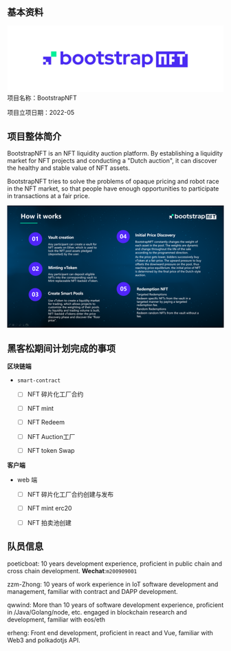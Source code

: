 ## 基本资料
![Logo](assets/Logotype.jpg)
项目名称：BootstrapNFT

项目立项日期：2022-05

## 项目整体简介

BootstrapNFT is an NFT liquidity auction platform. By establishing a liquidity market for NFT projects and conducting a "Dutch auction", it can discover the healthy and stable value of NFT assets.

BootstrapNFT tries to solve the problems of opaque pricing and robot race in the NFT market, so that people have enough opportunities to participate in transactions at a fair price.

![Logo](docs/112.png)

## 黑客松期间计划完成的事项

**区块链端**

- `smart-contract`
  - [ ] NFT 碎片化工厂合约
  - [ ] NFT mint
  - [ ] NFT Redeem
  - [ ] NFT Auction工厂
  - [ ] NFT token Swap


**客户端**

- web 端
  - [ ] NFT 碎片化工厂合约创建与发布
  - [ ] NFT mint erc20
  - [ ] NFT 拍卖池创建


## 队员信息

poeticboat: 10 years development experience, proficient in public chain and cross chain development. **Wechat**:`m200909001`

zzm-Zhong: 10 years of work experience in IoT software development and management, familiar with contract and DAPP development.

qwwind: More than 10 years of software development experience, proficient in /Java/Golang/node, etc. engaged in blockchain research and development, familiar with eos/eth

erheng: Front end development, proficient in react and Vue, familiar with Web3 and polkadotjs API.
